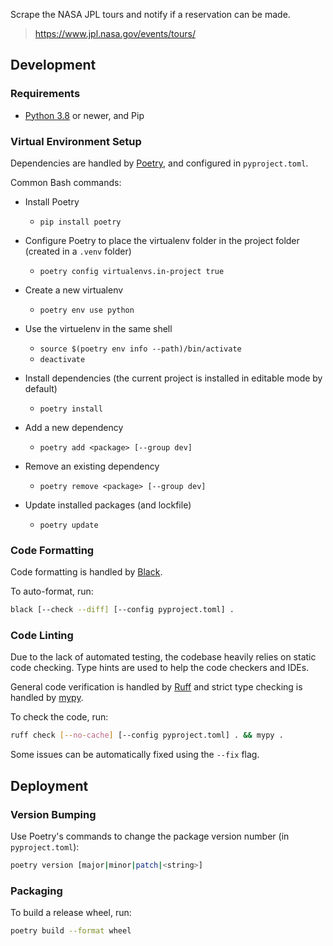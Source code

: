 Scrape the NASA JPL tours and notify if a reservation can be made.

> https://www.jpl.nasa.gov/events/tours/


## Development

### Requirements

* [Python 3.8](https://www.python.org/downloads/) or newer,
  and Pip

### Virtual Environment Setup

Dependencies are handled by [Poetry](https://python-poetry.org/), and configured in `pyproject.toml`.

Common Bash commands:

* Install Poetry
  * `pip install poetry`

* Configure Poetry to place the virtualenv folder in the project folder
  (created in a `.venv` folder)
  * `poetry config virtualenvs.in-project true`

* Create a new virtualenv
  * `poetry env use python`

* Use the virtuelenv in the same shell
  * `source $(poetry env info --path)/bin/activate`
  * `deactivate`

* Install dependencies
  (the current project is installed in editable mode by default)
  * `poetry install`

* Add a new dependency
  * `poetry add <package> [--group dev]`

* Remove an existing dependency
  * `poetry remove <package> [--group dev]`

* Update installed packages (and lockfile)
  * `poetry update`

### Code Formatting

Code formatting is handled by [Black](https://black.readthedocs.io/en/stable/).

To auto-format, run:
```bash
black [--check --diff] [--config pyproject.toml] .
```

### Code Linting

Due to the lack of automated testing, the codebase heavily relies on static code checking.
Type hints are used to help the code checkers and IDEs.

General code verification is handled by [Ruff](https://docs.astral.sh/ruff/)
and strict type checking is handled by [mypy](https://mypy.readthedocs.io/en/stable/).

To check the code, run:
```bash
ruff check [--no-cache] [--config pyproject.toml] . && mypy .
```

Some issues can be automatically fixed using the `--fix` flag.


## Deployment

### Version Bumping

Use Poetry's commands to change the package version number (in `pyproject.toml`):

```bash
poetry version [major|minor|patch|<string>]
```

### Packaging

To build a release wheel, run:
```bash
poetry build --format wheel
```
